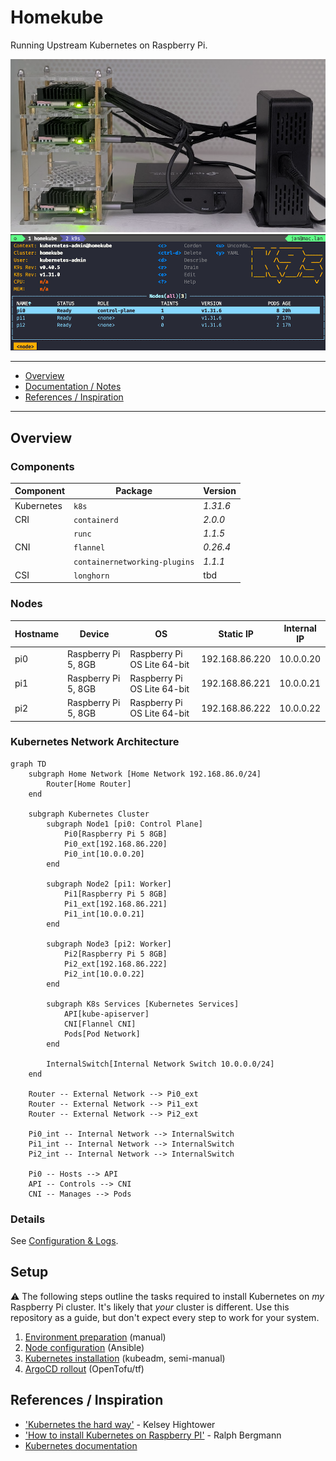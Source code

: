 # Homekube

Running Upstream Kubernetes on Raspberry Pi.

![Homekube](./doc/images/homekube.png)
![Homekube](./doc/images/k9s.png)

---

<!-- TOC -->
- [Overview](#overview)
- [Documentation / Notes](#documentation--notes)
- [References / Inspiration](#thanks--references--inspiration)
<!-- /TOC -->

---

## Overview

### Components
| Component | Package | Version |
|-|-|-|
| Kubernetes | `k8s` | _1.31.6_ |
| CRI | `containerd` | _2.0.0_ |
| | `runc` | _1.1.5_ |
| CNI | `flannel` | _0.26.4_ |
| | `containernetworking-plugins` | _1.1.1_ |
| CSI | `longhorn` | tbd |

### Nodes

| Hostname | Device | OS | Static IP | Internal IP |
|-|-|-|-|-|
| pi0 | Raspberry Pi 5, 8GB | Raspberry Pi OS Lite 64-bit | 192.168.86.220 | 10.0.0.20 |
| pi1 | Raspberry Pi 5, 8GB | Raspberry Pi OS Lite 64-bit | 192.168.86.221 | 10.0.0.21 | 
| pi2 | Raspberry Pi 5, 8GB | Raspberry Pi OS Lite 64-bit | 192.168.86.222 | 10.0.0.22 |

### Kubernetes Network Architecture

```mermaid
graph TD
    subgraph Home Network [Home Network 192.168.86.0/24]
        Router[Home Router]
    end
    
    subgraph Kubernetes Cluster
        subgraph Node1 [pi0: Control Plane]
            Pi0[Raspberry Pi 5 8GB]
            Pi0_ext[192.168.86.220]
            Pi0_int[10.0.0.20]
        end
        
        subgraph Node2 [pi1: Worker]
            Pi1[Raspberry Pi 5 8GB]
            Pi1_ext[192.168.86.221]
            Pi1_int[10.0.0.21]
        end
        
        subgraph Node3 [pi2: Worker]
            Pi2[Raspberry Pi 5 8GB]
            Pi2_ext[192.168.86.222]
            Pi2_int[10.0.0.22]
        end
        
        subgraph K8s Services [Kubernetes Services]
            API[kube-apiserver]
            CNI[Flannel CNI]
            Pods[Pod Network]
        end

        InternalSwitch[Internal Network Switch 10.0.0.0/24]
    end
    
    Router -- External Network --> Pi0_ext
    Router -- External Network --> Pi1_ext
    Router -- External Network --> Pi2_ext
    
    Pi0_int -- Internal Network --> InternalSwitch
    Pi1_int -- Internal Network --> InternalSwitch
    Pi2_int -- Internal Network --> InternalSwitch
    
    Pi0 -- Hosts --> API
    API -- Controls --> CNI
    CNI -- Manages --> Pods
```

### Details

See [Configuration & Logs](./doc/01_conf_logs.md).

## Setup

⚠️ The following steps outline the tasks required to install Kubernetes on _my_ Raspberry Pi cluster. It's likely that _your_ cluster is  different. Use this repository as a guide, but don't expect every step to work for your system.

1. [Environment preparation](./doc/02_env_preparation.md) (manual)
2. [Node configuration](./doc/02_node_configuration.md) (Ansible)
3. [Kubernetes installation](./doc/02_kube_installation.md) (kubeadm, semi-manual)
4. [ArgoCD rollout](./doc/02_argo_rollout.md) (OpenTofu/tf)

## References / Inspiration

- ['Kubernetes the hard way'](https://github.com/kelseyhightower/kubernetes-the-hard-way/tree/master) - Kelsey Hightower
- ['How to install Kubernetes on Raspberry PI'](https://medium.com/karlmax-berlin/how-to-install-kubernetes-on-raspberry-pi-53b4ce300b58) - Ralph Bergmann
- [Kubernetes documentation](https://kubernetes.io/docs/setup/production-environment/)
